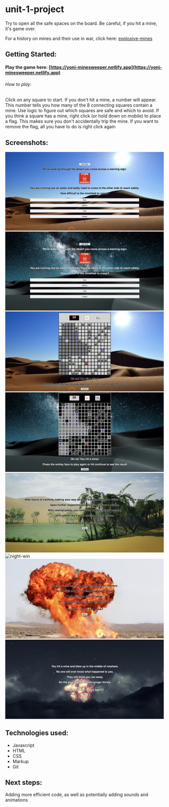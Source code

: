 # unit-1-project

<Minesweeper> 
Try to open all the safe spaces on the board. Be careful, if you hit a mine, it's game over.

For a history on mines and their use in war, click here: [explosive-mines](https://en.wikipedia.org/wiki/Explosive_mine)
  

## Getting Started:
#### Play the game here: [https://yoni-minesweeper.netlify.app](https://yoni-minesweeper.netlify.app)
###### How to play: 
Click on any square to start. If you don't hit a mine, a number will appear. This number tells you how many of the 8 connecting squares contain a mine. Use logic to figure out which squares are safe and which to avoid. If you think a square has a mine, right click (or hold down on mobile) to place a flag. This makes sure you don't accidentally trip the mine. If you want to remove the flag, all you have to do is right click again
  
## Screenshots:
![day-intro](./screenshots/day-intro.png)
![night-intro](./screenshots/night-intro.png)
![day-game](./screenshots/day-game.png)
![night-game](./screenshots/night-game.png)
![day-win](./screenshots/day-win.png)
![night-win](./screenshots/night-win.png)
![day-loss](./screenshots/day-loss.png)
![night-loss](./screenshots/night-loss.png)

  
## Technologies used: 
* Javascript
* HTML
* CSS
* Markup
* Git
  
## Next steps: 
Adding more efficient code, as well as potentially adding sounds and animations
